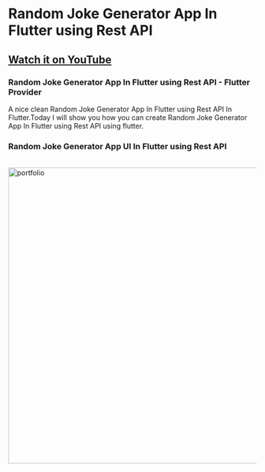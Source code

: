 # Random Joke Generator App In Flutter using Rest API

## [Watch it on YouTube](https://youtu.be/7SFfx8PsuPw)

### Random Joke Generator App In Flutter using Rest API - Flutter Provider

A nice clean Random Joke Generator App In Flutter using Rest API In Flutter.Today I will show you how you can create Random Joke Generator App In Flutter using Rest API using flutter.

### Random Joke Generator App UI In Flutter using Rest API

<br>
<img src="https://user-images.githubusercontent.com/65107679/156937454-8e7d8c43-821b-4449-8528-fef61d281c34.png" alt="portfolio" width="600">
